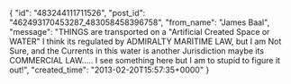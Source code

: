  {
   "id": "483244111711526",
   "post_id": "462493170453287_483058458396758",
   "from_name": "James Baal",
   "message": "THINGS are transported on a \"Artificial Created Space or WATER\" I think its regulated by ADMIRALTY MARITIME LAW, but I am Not Sure, and the Currents  in this water is another Jurisdiction maybe its COMMERCIAL LAW..... I see something here but I am to stupid to figure it out!",
   "created_time": "2013-02-20T15:57:35+0000"
 }
